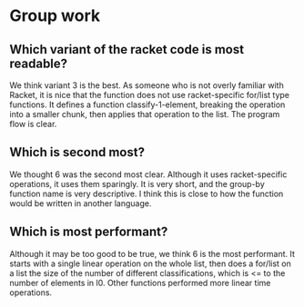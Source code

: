 # Group work

## Which variant of the racket code is most readable?

We think variant 3 is the best. As someone who is not overly familiar with Racket,
it is nice that the function does not use racket-specific for/list type functions.
It defines a function classify-1-element, breaking the operation into a smaller chunk,
then applies that operation to the list. The program flow is clear.

## Which is second most?

We thought 6 was the second most clear. Although it uses racket-specific operations,
it uses them sparingly. It is very short, and the group-by function name is very descriptive.
I think this is close to how the function would be written in another language.

## Which is most performant?

Although it may be too good to be true, we think 6 is the most performant.
It starts with a single linear operation on the whole list, then does a for/list
on a list the size of the number of different classifications, which is <= to the
number of elements in l0. Other functions performed more linear time operations.
